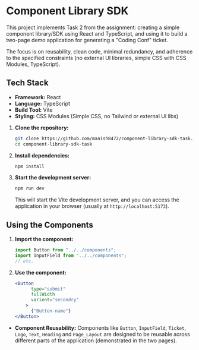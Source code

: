 # Component Library SDK

This project implements Task 2 from the assignment: creating a simple component library/SDK using React and TypeScript, and using it to build a two-page demo application for generating a "Coding Conf" ticket.

The focus is on reusability, clean code, minimal redundancy, and adherence to the specified constraints (no external UI libraries, simple CSS with CSS Modules, TypeScript).


## Tech Stack

* **Framework:** React
* **Language:** TypeScript
* **Build Tool:** Vite
* **Styling:** CSS Modules (Simple CSS, no Tailwind or external UI libs)

1.  **Clone the repository:**
    ```bash
    git clone https://github.com/manish8472/component-library-sdk-task.git
    cd component-library-sdk-task
    ```

2.  **Install dependencies:**
    ```bash
    npm install
    ```

3.  **Start the development server:**
    ```bash
    npm run dev
    ```
    This will start the Vite development server, and you can access the application in your browser (usually at `http://localhost:5173`).

## Using the Components

1. **Import the component:**
    ```typescript
    import Button from "../../components";
    import InputField from "../../components";
    // etc.
    ```
2. **Use the component:**
    ```jsx
    <Button
          type="submit"
          fullWidth
          varient="secondry"
        >
          {"Button-name"}
    </Button>
    ```

* **Component Reusability:** Components like `Button`, `InputField`, `Ticket`, `Logo`, `Text`, `Heading` and `Page_Layout` are designed to be reusable across different parts of the application (demonstrated in the two pages).


